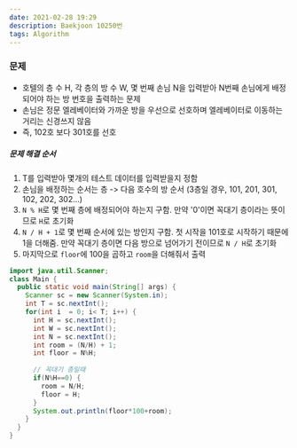 ```yaml
---
date: 2021-02-28 19:29
description: Baekjoon 10250번
tags: Algorithm
---
```


### 문제
* 호텔의 층 수 H, 각 층의 방 수 W, 몇 번째 손님 N을 입력받아 N번째 손님에게 배정되어야 하는 방 번호을 출력하는 문제
* 손님은 정문 엘레베이터와 가까운 방을 우선으로 선호하며 엘레베이터로 이동하는 거리는 신경쓰지 않음
* 즉, 102호 보다 301호를 선호

##### 문제 해결 순서
1. T를 입력받아 몇개의 테스트 데이터를 입력받을지 정함
2. 손님을 배정하는 순서는 층 -> 다음 호수의 방 순서 (3층일 경우, 101, 201, 301, 102, 202, 302...)
3. `N % H`로 몇 번째 층에 배정되어야 하는지 구함. 만약 '0'이면 꼭대기 층이라는 뜻이므로 `H`로 초기화 
4. `N / H + 1`로 몇 번째 순서에 있는 방인지 구함. 첫 시작을 101호로 시작하기 때문에 1을 더해줌. 만약 꼭대기 층이면 다음 방으로 넘어가기 전이므로 `N / H`로 초기화
5. 마지막으로 `floor`에 100을 곱하고 `room`을 더해줘서 출력
```java
import java.util.Scanner;
class Main {
  public static void main(String[] args) {
    Scanner sc = new Scanner(System.in);
    int T = sc.nextInt();
    for(int i  = 0; i< T; i++) {
      int H = sc.nextInt();
      int W = sc.nextInt();
      int N = sc.nextInt();
      int room = (N/H) + 1;
      int floor = N%H;
      
      // 꼭대기 층일때
      if(N%H==0) {
        room = N/H; 
        floor = H;
      }
      System.out.println(floor*100+room);
    }
  }
}
```
